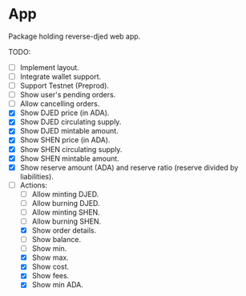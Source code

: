 # App

Package holding reverse-djed web app.

TODO:

- [ ] Implement layout.
- [ ] Integrate wallet support.
- [ ] Support Testnet (Preprod).
- [ ] Show user's pending orders.
- [ ] Allow cancelling orders.
- [x] Show DJED price (in ADA).
- [x] Show DJED circulating supply.
- [x] Show DJED mintable amount.
- [x] Show SHEN price (in ADA).
- [x] Show SHEN circulating supply.
- [x] Show SHEN mintable amount.
- [x] Show reserve amount (ADA) and reserve ratio (reserve divided by liabilities).
- [ ] Actions:
  - [ ] Allow minting DJED.
  - [ ] Allow burning DJED.
  - [ ] Allow minting SHEN.
  - [ ] Allow burning SHEN.
  - [x] Show order details.
  - [ ] Show balance.
  - [ ] Show min.
  - [x] Show max.
  - [x] Show cost.
  - [x] Show fees.
  - [x] Show min ADA.
